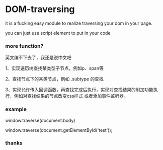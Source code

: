 # DOM-traversing
it is a fucking easy module to realize traversing your dom in your page.

you can just use script element to put in your code

### more function?

英文编不下去了，我还是说中文吧

1、实现遍历树查找某类型子节点，例如p、span等

2、查找节点下的某类节点，例如 .subtype 的查找

3、实现允许传入回调函数，再查找完成后执行，实现对查找结果的附加功能执行，例如对查找结果的节点改变css样式 或者添加事件监听器。

### example 
window.traverse(document.body)

window.traverse(document.getElementById('test'));

### thanks
